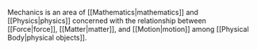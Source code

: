 Mechanics is an area of [[Mathematics|mathematics]] and [[Physics|physics]] concerned with the relationship between [[Force|force]], [[Matter|matter]], and [[Motion|motion]] among [[Physical Body|physical objects]].
